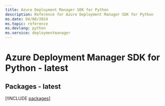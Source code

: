 ```yaml
---
title: Azure Deployment Manager SDK for Python
description: Reference for Azure Deployment Manager SDK for Python
ms.date: 04/08/2024
ms.topic: reference
ms.devlang: python
ms.service: deploymentmanager
---
```

# Azure Deployment Manager SDK for Python - latest
## Packages - latest
[!INCLUDE [packages](deployment-manager-index.md)]